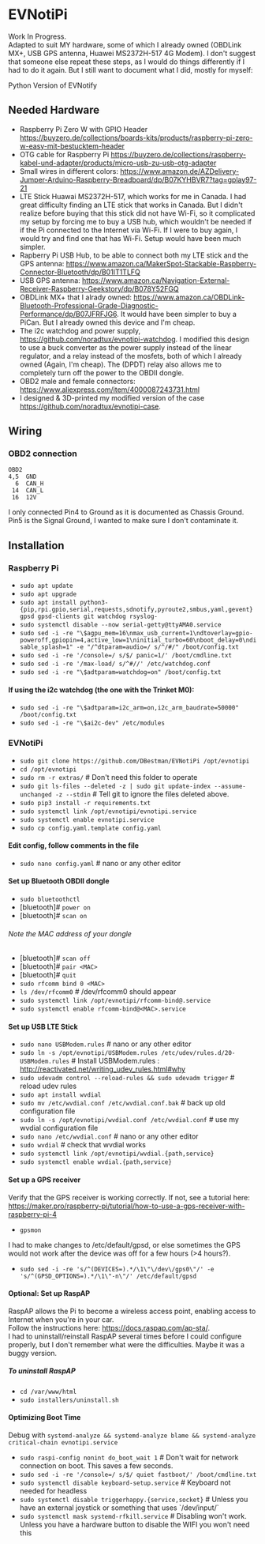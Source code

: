 # EVNotiPi
Work In Progress.  
Adapted to suit MY hardware, some of which I already owned (OBDLink MX+, USB GPS antenna, Huawei MS2372H-517 4G Modem).
I don't suggest that someone else repeat these steps, as I would do things differently if I had to do it again.  But I still want to document what I did, mostly for myself:

Python Version of EVNotify
## Needed Hardware
- Raspberry Pi Zero W with GPIO Header https://buyzero.de/collections/boards-kits/products/raspberry-pi-zero-w-easy-mit-bestucktem-header
- OTG cable for Raspberry Pi https://buyzero.de/collections/raspberry-kabel-und-adapter/products/micro-usb-zu-usb-otg-adapter
- Small wires in different colors: https://www.amazon.de/AZDelivery-Jumper-Arduino-Raspberry-Breadboard/dp/B07KYHBVR7?tag=gplay97-21
- LTE Stick Huawai MS2372H-517, which works for me in Canada.  I had great difficulty finding an LTE stick that works in Canada.  But I didn't realize before buying that this stick did not have Wi-Fi, so it complicated my setup by forcing me to buy a USB hub, which wouldn't be needed if if the Pi connected to the Internet via Wi-Fi.  If I were to buy again, I would try and find one that has Wi-Fi.  Setup would have been much simpler.
- Rapberry Pi USB Hub, to be able to connect both my LTE stick and the GPS antenna: https://www.amazon.ca/MakerSpot-Stackable-Raspberry-Connector-Bluetooth/dp/B01IT1TLFQ
- USB GPS antenna: https://www.amazon.ca/Navigation-External-Receiver-Raspberry-Geekstory/dp/B078Y52FGQ
- OBDLink MX+ that I alrady owned: https://www.amazon.ca/OBDLink-Bluetooth-Professional-Grade-Diagnostic-Performance/dp/B07JFRFJG6.  It would have been simpler to buy a PiCan.  But I already owned this device and I'm cheap.
- The i2c watchdog and power supply, https://github.com/noradtux/evnotipi-watchdog.  I modified this design to use a buck converter as the power supply instead of the linear regulator, and a relay instead of the mosfets, both of which I already owned (Again, I'm cheap).  The (DPDT) relay also allows me to completely turn off the power to the OBDII dongle.
- OBD2 male and female connectors: https://www.aliexpress.com/item/4000087243731.html
- I designed & 3D-printed my modified version of the case https://github.com/noradtux/evnotipi-case.
## Wiring
### OBD2 connection
```
OBD2       
4,5  GND   
  6  CAN_H 
 14  CAN_L 
 16  12V   
```
I only connected Pin4 to Ground as it is documented as Chassis Ground.  Pin5 is the Signal Ground, I wanted to make sure I don't contaminate it.

## Installation
### Raspberry Pi
- `sudo apt update`
- `sudo apt upgrade`
- `sudo apt install python3-{pip,rpi.gpio,serial,requests,sdnotify,pyroute2,smbus,yaml,gevent} gpsd gpsd-clients git watchdog rsyslog-`
- `sudo systemctl disable --now serial-getty@ttyAMA0.service`
- `sudo sed -i -re "\$agpu_mem=16\nmax_usb_current=1\ndtoverlay=gpio-poweroff,gpiopin=4,active_low=1\ninitial_turbo=60\nboot_delay=0\ndisable_splash=1" -e "/^dtparam=audio=/ s/^/#/" /boot/config.txt`
- `sudo sed -i -re '/console=/ s/$/ panic=1/' /boot/cmdline.txt`
- `sudo sed -i -re '/max-load/ s/^#//' /etc/watchdog.conf`
- `sudo sed -i -re "\$adtparam=watchdog=on" /boot/config.txt`
#### If using the i2c watchdog (the one with the Trinket M0):
- `sudo sed -i -re "\$adtparam=i2c_arm=on,i2c_arm_baudrate=50000" /boot/config.txt`
- `sudo sed -i -re "\$ai2c-dev" /etc/modules`
### EVNotiPi
- `sudo git clone https://github.com/DBestman/EVNotiPi /opt/evnotipi`
- `cd /opt/evnotipi`
- `sudo rm -r extras/` # Don't need this folder to operate
- `sudo git ls-files --deleted -z | sudo git update-index --assume-unchanged -z --stdin` # Tell git to ignore the files deleted above.
- `sudo pip3 install -r requirements.txt`
- `sudo systemctl link /opt/evnotipi/evnotipi.service`
- `sudo systemctl enable evnotipi.service`
- `sudo cp config.yaml.template config.yaml`
#### Edit config, follow comments in the file
- `sudo nano config.yaml` # nano or any other editor
#### Set up Bluetooth OBDII dongle
- `sudo bluetoothctl`
- [bluetooth]# `power on`
- [bluetooth]# `scan on`
###### Note the MAC address of your dongle
- [bluetooth]# `scan off`
- [bluetooth]# `pair <MAC>`
- [bluetooth]# `quit`
- `sudo rfcomm bind 0 <MAC> `
- `ls /dev/rfcomm0` # /dev/rfcomm0 should appear
- `sudo systemctl link /opt/evnotipi/rfcomm-bind@.service`
- `sudo systemctl enable rfcomm-bind@<MAC>.service`
#### Set up USB LTE Stick
- `sudo nano USBModem.rules` # nano or any other editor
- `sudo ln -s /opt/evnotipi/USBModem.rules /etc/udev/rules.d/20-USBModem.rules`  # Install USBModem.rules : http://reactivated.net/writing_udev_rules.html#why
- `sudo udevadm control --reload-rules && sudo udevadm trigger` # reload udev rules
- `sudo apt install wvdial`
- `sudo mv /etc/wvdial.conf /etc/wvdial.conf.bak` # back up old configuration file
- `sudo ln -s /opt/evnotipi/wvdial.conf /etc/wvdial.conf` # use my wvdial configuration file
- `sudo nano /etc/wvdial.conf` # nano or any other editor
- `sudo wvdial` # check that wvdial works
- `sudo systemctl link /opt/evnotipi/wvdial.{path,service}`
- `sudo systemctl enable wvdial.{path,service}`
#### Set up a GPS receiver
Verify that the GPS receiver is working correctly. If not, see a tutorial here: https://maker.pro/raspberry-pi/tutorial/how-to-use-a-gps-receiver-with-raspberry-pi-4
- `gpsmon`  

I had to make changes to /etc/default/gpsd, or else sometimes the GPS would not work after the device was off for a few hours (>4 hours?).
- `sudo sed -i -re 's/^(DEVICES=).*/\1\"\/dev\/gps0\"/' -e 's/^(GPSD_OPTIONS=).*/\1\"-n\"/' /etc/default/gpsd`
#### Optional: Set up RaspAP
RaspAP allows the Pi to become a wireless access point, enabling access to Internet when you're in your car.  
Follow the instructions here: https://docs.raspap.com/ap-sta/.  
I had to uninstall/reinstall RaspAP several times before I could configure properly, but I don't remember what were the difficulties.  Maybe it was a buggy version.
##### To uninstall RaspAP
- `cd /var/www/html`
- `sudo installers/uninstall.sh`
#### Optimizing Boot Time
Debug with
`systemd-analyze && systemd-analyze blame && systemd-analyze critical-chain evnotipi.service`
- `sudo raspi-config nonint do_boot_wait 1` # Don't wait for network connection on boot.  This saves a few seconds.
- `sudo sed -i -re '/console=/ s/$/ quiet fastboot/' /boot/cmdline.txt`
- `sudo systemctl disable keyboard-setup.service` # Keyboard not needed for headless
- `sudo systemctl disable triggerhappy.{service,socket}` # Unless you have an external joystick or something that uses \`/dev/input/\`
- `sudo systemctl mask systemd-rfkill.service` # Disabling won't work.  Unless you have a hardware button to disable the WIFI you won't need this

